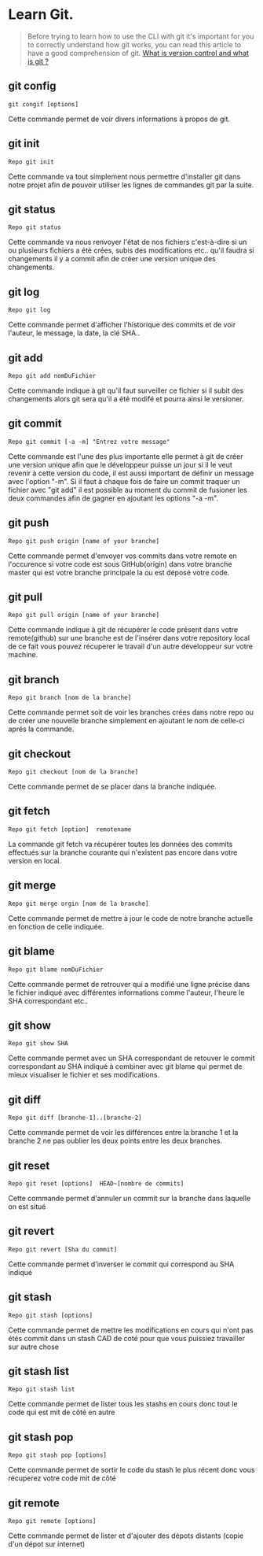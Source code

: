 # Learn Git.
> Before trying to learn how to use the CLI with git it's important for you to correctly understand how git works, you can read this article to have a good comprehension of git.
[What is version control and what is git ?](https://www.atlassian.com/git/tutorials/what-is-version-control)

## git config
```
git congif [options]
```
Cette commande permet de voir divers informations à propos de git.

## git init
```
Repo git init
```
Cette commande va tout simplement nous permettre d'installer git dans notre projet afin de pouvoir utiliser les lignes de commandes git par la suite.

## git status
```
Repo git status
```
Cette commande va nous renvoyer l'état de nos fichiers c'est-à-dire si un ou plusieurs fichiers a été crées, subis des modifications etc.. qu'il faudra si changements il y a commit afin de créer une version unique des changements.

## git log
```
Repo git log
```
Cette commande permet d'afficher l'historique des commits et de voir l'auteur, le message, la date, la clé SHA..

## git add
```
Repo git add nomDuFichier
```
Cette commande indique à git qu'il faut surveiller ce fichier si il subit des changements alors git sera qu'il a été modifé et pourra ainsi le versioner.

## git commit
```
Repo git commit [-a -m] "Entrez votre message"
```
Cette commande est l'une des plus importante elle permet à git de créer une version unique afin que le développeur puisse un jour si il le veut revenir à cette version du code, il est aussi important de définir un message avec l'option "-m". Si il faut à chaque fois de faire un commit traquer un fichier avec "git add" il est possible au moment du commit de fusioner les deux commandes afin de gagner en ajoutant les options "-a -m".

## git push
```
Repo git push origin [name of your branche]
```
Cette commande permet d'envoyer vos commits dans votre remote en l'occurence si votre code est sous GitHub(origin) dans votre branche master qui est votre branche principale la ou est déposé votre code.

## git pull
```
Repo git pull origin [name of your branche]
```
Cette commande indique à git de récupérer le code présent dans votre remote(github) sur une branche est de l'insérer dans votre repository local de ce fait vous pouvez récuperer le travail d'un autre développeur sur votre machine.

## git branch
```
Repo git branch [nom de la branche]
```
Cette commande permet soit de voir les branches crées dans notre repo ou de créer une nouvelle branche simplement en ajoutant le nom de celle-ci aprés la commande.

## git checkout
```
Repo git checkout [nom de la branche]
```
Cette commande permet de se placer dans la branche indiquée.

## git fetch
```
Repo git fetch [option]  remotename
```
La commande git fetch va récupérer toutes les données des commits effectués sur la branche courante qui n'existent pas encore dans votre version en local.

## git merge
```
Repo git merge orgin [nom de la branche]
```
Cette commande permet de mettre à jour le code de notre branche actuelle en fonction de celle indiquée.

## git blame
```
Repo git blame nomDuFichier
```
Cette commande permet de retrouver qui a modifié une ligne précise dans le fichier indiqué avec différentes informations comme l'auteur, l'heure le SHA correspondant etc..

## git show
```
Repo git show SHA
```
Cette commande permet avec un SHA correspondant de retouver le commit correspondant au SHA indiqué à combiner avec git blame qui permet de mieux visualiser le fichier et ses modifications.

## git diff
````
Repo git diff [branche-1]..[branche-2]
````
Cette commande permet de voir les différences entre la branche 1 et la branche 2 ne pas oublier les deux points entre les deux branches.

## git reset
````
Repo git reset [options]  HEAD~[nombre de commits]
````
Cette commande permet d'annuler un commit sur la branche dans laquelle on est situé

## git revert
```
Repo git revert [Sha du commit]
```
Cette commande permet d'inverser le commit qui correspond au SHA indiqué

## git stash
```
Repo git stash [options]
```
Cette commande permet de mettre les modifications en cours qui n'ont pas étés commit dans un stash CAD de coté pour que vous puissiez travailler sur autre chose

## git stash list
```
Repo git stash list
```
Cette commande permet de lister tous les stashs en cours donc tout le code qui est mit de côté en autre

## git stash pop
```
Repo git stash pop [options]
```
Cette commande permet de sortir le code du stash le plus récent donc vous récuperez votre code mit de côté

## git remote
```
Repo git remote [options]
```
Cette commande permet de lister et d'ajouter des dépots distants (copie d'un dépot sur internet)
